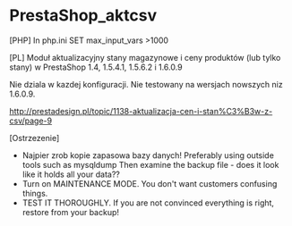 ﻿PrestaShop_aktcsv
================================================

[PHP]
In php.ini SET max_input_vars >1000

[PL]
Moduł aktualizacyjny stany magazynowe i ceny produktów (lub tylko stany) w PrestaShop 1.4, 1.5.4.1, 1.5.6.2 i 1.6.0.9

Nie dziala w kazdej konfiguracji. Nie testowany na wersjach nowszych niz 1.6.0.9.

http://prestadesign.pl/topic/1138-aktualizacja-cen-i-stan%C3%B3w-z-csv/page-9


[Ostrzezenie]
- Najpier zrob kopie zapasowa bazy danych! Preferably using outside tools such as mysqldump
Then examine the backup file - does it look like it holds all your data??
- Turn on MAINTENANCE MODE. You don't want customers confusing things.
- TEST IT THOROUGHLY. If you are not convinced everything is right, restore from your backup!